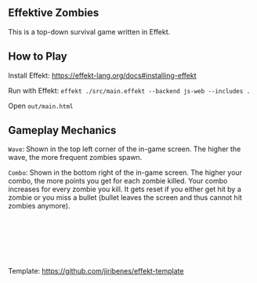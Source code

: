 ## Effektive Zombies

This is a top-down survival game written in Effekt.

## How to Play

Install Effekt: https://effekt-lang.org/docs#installing-effekt

Run with Effekt: `effekt ./src/main.effekt --backend js-web --includes .`

Open `out/main.html`

## Gameplay Mechanics

`Wave`: Shown in the top left corner of the in-game screen. The higher the wave, the more frequent zombies spawn.

`Combo`: Shown in the bottom right of the in-game screen. The higher your combo, the more points you get for each zombie killed. Your combo increases for every zombie you kill. It gets reset if you either get hit by a zombie or you miss a bullet (bullet leaves the screen and thus cannot hit zombies anymore).

\
\
\
\
\
\
Template: https://github.com/jiribenes/effekt-template
